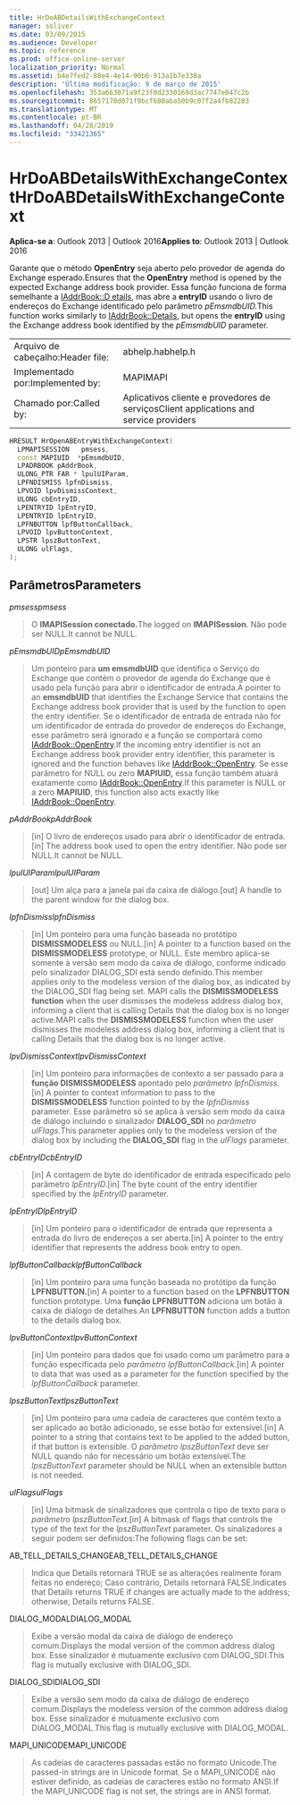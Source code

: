 ```yaml
---
title: HrDoABDetailsWithExchangeContext
manager: soliver
ms.date: 03/09/2015
ms.audience: Developer
ms.topic: reference
ms.prod: office-online-server
localization_priority: Normal
ms.assetid: b4e7fed2-88e4-4e14-90b6-913a1b7e338a
description: 'Última modificação: 9 de março de 2015'
ms.openlocfilehash: 353a663071a9f23f0d2330169d3ac7747e047c2b
ms.sourcegitcommit: 8657170d071f9bcf680aba50b9c07f2a4fb82283
ms.translationtype: MT
ms.contentlocale: pt-BR
ms.lasthandoff: 04/28/2019
ms.locfileid: "33421365"
---
```

# <a name="hrdoabdetailswithexchangecontext"></a><span data-ttu-id="6c396-103">HrDoABDetailsWithExchangeContext</span><span class="sxs-lookup"><span data-stu-id="6c396-103">HrDoABDetailsWithExchangeContext</span></span>

  
  
<span data-ttu-id="6c396-104">**Aplica-se a**: Outlook 2013 | Outlook 2016</span><span class="sxs-lookup"><span data-stu-id="6c396-104">**Applies to**: Outlook 2013 | Outlook 2016</span></span> 
  
<span data-ttu-id="6c396-105">Garante que o método **OpenEntry** seja aberto pelo provedor de agenda do Exchange esperado.</span><span class="sxs-lookup"><span data-stu-id="6c396-105">Ensures that the **OpenEntry** method is opened by the expected Exchange address book provider.</span></span> <span data-ttu-id="6c396-106">Essa função funciona de forma semelhante a [IAddrBook::D etails](iaddrbook-details.md), mas abre a **entryID** usando o livro de endereços do Exchange identificado pelo parâmetro _pEmsmdbUID._</span><span class="sxs-lookup"><span data-stu-id="6c396-106">This function works similarly to [IAddrBook::Details](iaddrbook-details.md), but opens the **entryID** using the Exchange address book identified by the  _pEmsmdbUID_ parameter.</span></span> 
  
|||
|:-----|:-----|
|<span data-ttu-id="6c396-107">Arquivo de cabeçalho:</span><span class="sxs-lookup"><span data-stu-id="6c396-107">Header file:</span></span>  <br/> |<span data-ttu-id="6c396-108">abhelp.h</span><span class="sxs-lookup"><span data-stu-id="6c396-108">abhelp.h</span></span>  <br/> |
|<span data-ttu-id="6c396-109">Implementado por:</span><span class="sxs-lookup"><span data-stu-id="6c396-109">Implemented by:</span></span>  <br/> |<span data-ttu-id="6c396-110">MAPI</span><span class="sxs-lookup"><span data-stu-id="6c396-110">MAPI</span></span>  <br/> |
|<span data-ttu-id="6c396-111">Chamado por:</span><span class="sxs-lookup"><span data-stu-id="6c396-111">Called by:</span></span>  <br/> |<span data-ttu-id="6c396-112">Aplicativos cliente e provedores de serviços</span><span class="sxs-lookup"><span data-stu-id="6c396-112">Client applications and service providers</span></span>  <br/> |
   
```cpp
HRESULT HrOpenABEntryWithExchangeContext(
  LPMAPISESSION   pmsess,
  const MAPIUID  *pEmsmdbUID,
  LPADRBOOK pAddrBook,
  ULONG_PTR FAR * lpulUIParam,
  LPFNDISMISS lpfnDismiss,
  LPVOID lpvDismissContext,
  ULONG cbEntryID,
  LPENTRYID lpEntryID,
  LPENTRYID lpEntryID,
  LPFNBUTTON lpfButtonCallback,
  LPVOID lpvButtonContext,
  LPSTR lpszButtonText,
  ULONG ulFlags,
);
```

## <a name="parameters"></a><span data-ttu-id="6c396-113">Parâmetros</span><span class="sxs-lookup"><span data-stu-id="6c396-113">Parameters</span></span>

 <span data-ttu-id="6c396-114">_pmsess_</span><span class="sxs-lookup"><span data-stu-id="6c396-114">_pmsess_</span></span>
  
> <span data-ttu-id="6c396-115">O **IMAPISession conectado.**</span><span class="sxs-lookup"><span data-stu-id="6c396-115">The logged on **IMAPISession**.</span></span> <span data-ttu-id="6c396-116">Não pode ser NULL.</span><span class="sxs-lookup"><span data-stu-id="6c396-116">It cannot be NULL.</span></span>
    
 <span data-ttu-id="6c396-117">_pEmsmdbUID_</span><span class="sxs-lookup"><span data-stu-id="6c396-117">_pEmsmdbUID_</span></span>
  
> <span data-ttu-id="6c396-118">Um ponteiro para **um emsmdbUID** que identifica o Serviço do Exchange que contém o provedor de agenda do Exchange que é usado pela função para abrir o identificador de entrada.</span><span class="sxs-lookup"><span data-stu-id="6c396-118">A pointer to an **emsmdbUID** that identifies the Exchange Service that contains the Exchange address book provider that is used by the function to open the entry identifier.</span></span> <span data-ttu-id="6c396-119">Se o identificador de entrada de entrada não for um identificador de entrada do provedor de endereços do Exchange, esse parâmetro será ignorado e a função se comportará como [IAddrBook::OpenEntry](iaddrbook-openentry.md).</span><span class="sxs-lookup"><span data-stu-id="6c396-119">If the incoming entry identifier is not an Exchange address book provider entry identifier, this parameter is ignored and the function behaves like [IAddrBook::OpenEntry](iaddrbook-openentry.md).</span></span> <span data-ttu-id="6c396-120">Se esse parâmetro for NULL ou zero **MAPIUID,** essa função também atuará exatamente como [IAddrBook::OpenEntry](iaddrbook-openentry.md).</span><span class="sxs-lookup"><span data-stu-id="6c396-120">If this parameter is NULL or a zero **MAPIUID**, this function also acts exactly like [IAddrBook::OpenEntry](iaddrbook-openentry.md).</span></span> 
    
 <span data-ttu-id="6c396-121">_pAddrBook_</span><span class="sxs-lookup"><span data-stu-id="6c396-121">_pAddrBook_</span></span>
  
> <span data-ttu-id="6c396-122">[in] O livro de endereços usado para abrir o identificador de entrada.</span><span class="sxs-lookup"><span data-stu-id="6c396-122">[in] The address book used to open the entry identifier.</span></span> <span data-ttu-id="6c396-123">Não pode ser NULL.</span><span class="sxs-lookup"><span data-stu-id="6c396-123">It cannot be NULL.</span></span>
    
 <span data-ttu-id="6c396-124">_lpulUIParam_</span><span class="sxs-lookup"><span data-stu-id="6c396-124">_lpulUIParam_</span></span>
  
> <span data-ttu-id="6c396-125">[out] Um alça para a janela pai da caixa de diálogo.</span><span class="sxs-lookup"><span data-stu-id="6c396-125">[out] A handle to the parent window for the dialog box.</span></span>
    
 <span data-ttu-id="6c396-126">_lpfnDismiss_</span><span class="sxs-lookup"><span data-stu-id="6c396-126">_lpfnDismiss_</span></span>
  
> <span data-ttu-id="6c396-127">[in] Um ponteiro para uma função baseada no protótipo **DISMISSMODELESS** ou NULL.</span><span class="sxs-lookup"><span data-stu-id="6c396-127">[in] A pointer to a function based on the **DISMISSMODELESS** prototype, or NULL.</span></span> <span data-ttu-id="6c396-128">Este membro aplica-se somente à versão sem modo da caixa de diálogo, conforme indicado pelo sinalizador DIALOG_SDI está sendo definido.</span><span class="sxs-lookup"><span data-stu-id="6c396-128">This member applies only to the modeless version of the dialog box, as indicated by the DIALOG_SDI flag being set.</span></span> <span data-ttu-id="6c396-129">MAPI calls the **DISMISSMODELESS function** when the user dismisses the modeless address dialog box, informing a client that is calling Details that the dialog box is no longer active.</span><span class="sxs-lookup"><span data-stu-id="6c396-129">MAPI calls the **DISMISSMODELESS** function when the user dismisses the modeless address dialog box, informing a client that is calling Details that the dialog box is no longer active.</span></span> 
    
 <span data-ttu-id="6c396-130">_lpvDismissContext_</span><span class="sxs-lookup"><span data-stu-id="6c396-130">_lpvDismissContext_</span></span>
  
> <span data-ttu-id="6c396-131">[in] Um ponteiro para informações de contexto a ser passado para a **função DISMISSMODELESS** apontado pelo _parâmetro lpfnDismiss._</span><span class="sxs-lookup"><span data-stu-id="6c396-131">[in] A pointer to context information to pass to the **DISMISSMODELESS** function pointed to by the  _lpfnDismiss_ parameter.</span></span> <span data-ttu-id="6c396-132">Esse parâmetro só se aplica à versão sem modo da caixa de diálogo incluindo o sinalizador **DIALOG_SDI** no _parâmetro ulFlags._</span><span class="sxs-lookup"><span data-stu-id="6c396-132">This parameter applies only to the modeless version of the dialog box by including the **DIALOG_SDI** flag in the  _ulFlags_ parameter.</span></span> 
    
 <span data-ttu-id="6c396-133">_cbEntryID_</span><span class="sxs-lookup"><span data-stu-id="6c396-133">_cbEntryID_</span></span>
  
> <span data-ttu-id="6c396-134">[in] A contagem de byte do identificador de entrada especificado pelo parâmetro _lpEntryID._</span><span class="sxs-lookup"><span data-stu-id="6c396-134">[in] The byte count of the entry identifier specified by the  _lpEntryID_ parameter.</span></span> 
    
 <span data-ttu-id="6c396-135">_lpEntryID_</span><span class="sxs-lookup"><span data-stu-id="6c396-135">_lpEntryID_</span></span>
  
> <span data-ttu-id="6c396-136">[in] Um ponteiro para o identificador de entrada que representa a entrada do livro de endereços a ser aberta.</span><span class="sxs-lookup"><span data-stu-id="6c396-136">[in] A pointer to the entry identifier that represents the address book entry to open.</span></span>
    
 <span data-ttu-id="6c396-137">_lpfButtonCallback_</span><span class="sxs-lookup"><span data-stu-id="6c396-137">_lpfButtonCallback_</span></span>
  
> <span data-ttu-id="6c396-138">[in] Um ponteiro para uma função baseada no protótipo da função **LPFNBUTTON.**</span><span class="sxs-lookup"><span data-stu-id="6c396-138">[in] A pointer to a function based on the **LPFNBUTTON** function prototype.</span></span> <span data-ttu-id="6c396-139">Uma **função LPFNBUTTON** adiciona um botão à caixa de diálogo de detalhes.</span><span class="sxs-lookup"><span data-stu-id="6c396-139">An **LPFNBUTTON** function adds a button to the details dialog box.</span></span> 
    
 <span data-ttu-id="6c396-140">_lpvButtonContext_</span><span class="sxs-lookup"><span data-stu-id="6c396-140">_lpvButtonContext_</span></span>
  
> <span data-ttu-id="6c396-141">[in] Um ponteiro para dados que foi usado como um parâmetro para a função especificada pelo _parâmetro lpfButtonCallback._</span><span class="sxs-lookup"><span data-stu-id="6c396-141">[in] A pointer to data that was used as a parameter for the function specified by the  _lpfButtonCallback_ parameter.</span></span> 
    
 <span data-ttu-id="6c396-142">_lpszButtonText_</span><span class="sxs-lookup"><span data-stu-id="6c396-142">_lpszButtonText_</span></span>
  
> <span data-ttu-id="6c396-143">[in] Um ponteiro para uma cadeia de caracteres que contém texto a ser aplicado ao botão adicionado, se esse botão for extensível.</span><span class="sxs-lookup"><span data-stu-id="6c396-143">[in] A pointer to a string that contains text to be applied to the added button, if that button is extensible.</span></span> <span data-ttu-id="6c396-144">O  _parâmetro lpszButtonText_ deve ser NULL quando não for necessário um botão extensível.</span><span class="sxs-lookup"><span data-stu-id="6c396-144">The  _lpszButtonText_ parameter should be NULL when an extensible button is not needed.</span></span> 
    
 <span data-ttu-id="6c396-145">_ulFlags_</span><span class="sxs-lookup"><span data-stu-id="6c396-145">_ulFlags_</span></span>
  
> <span data-ttu-id="6c396-146">[in] Uma bitmask de sinalizadores que controla o tipo de texto para o _parâmetro lpszButtonText._</span><span class="sxs-lookup"><span data-stu-id="6c396-146">[in] A bitmask of flags that controls the type of the text for the  _lpszButtonText_ parameter.</span></span> <span data-ttu-id="6c396-147">Os sinalizadores a seguir podem ser definidos:</span><span class="sxs-lookup"><span data-stu-id="6c396-147">The following flags can be set:</span></span> 
    
<span data-ttu-id="6c396-148">AB_TELL_DETAILS_CHANGE</span><span class="sxs-lookup"><span data-stu-id="6c396-148">AB_TELL_DETAILS_CHANGE</span></span>
  
> <span data-ttu-id="6c396-149">Indica que Details retornará TRUE se as alterações realmente foram feitas no endereço; Caso contrário, Details retornará FALSE.</span><span class="sxs-lookup"><span data-stu-id="6c396-149">Indicates that Details returns TRUE if changes are actually made to the address; otherwise, Details returns FALSE.</span></span>
    
<span data-ttu-id="6c396-150">DIALOG_MODAL</span><span class="sxs-lookup"><span data-stu-id="6c396-150">DIALOG_MODAL</span></span>
  
> <span data-ttu-id="6c396-151">Exibe a versão modal da caixa de diálogo de endereço comum.</span><span class="sxs-lookup"><span data-stu-id="6c396-151">Displays the modal version of the common address dialog box.</span></span> <span data-ttu-id="6c396-152">Esse sinalizador é mutuamente exclusivo com DIALOG_SDI.</span><span class="sxs-lookup"><span data-stu-id="6c396-152">This flag is mutually exclusive with DIALOG_SDI.</span></span>
    
<span data-ttu-id="6c396-153">DIALOG_SDI</span><span class="sxs-lookup"><span data-stu-id="6c396-153">DIALOG_SDI</span></span>
  
> <span data-ttu-id="6c396-154">Exibe a versão sem modo da caixa de diálogo de endereço comum.</span><span class="sxs-lookup"><span data-stu-id="6c396-154">Displays the modeless version of the common address dialog box.</span></span> <span data-ttu-id="6c396-155">Esse sinalizador é mutuamente exclusivo com DIALOG_MODAL.</span><span class="sxs-lookup"><span data-stu-id="6c396-155">This flag is mutually exclusive with DIALOG_MODAL.</span></span>
    
<span data-ttu-id="6c396-156">MAPI_UNICODE</span><span class="sxs-lookup"><span data-stu-id="6c396-156">MAPI_UNICODE</span></span>
  
> <span data-ttu-id="6c396-157">As cadeias de caracteres passadas estão no formato Unicode.</span><span class="sxs-lookup"><span data-stu-id="6c396-157">The passed-in strings are in Unicode format.</span></span> <span data-ttu-id="6c396-158">Se o MAPI_UNICODE não estiver definido, as cadeias de caracteres estão no formato ANSI.</span><span class="sxs-lookup"><span data-stu-id="6c396-158">If the MAPI_UNICODE flag is not set, the strings are in ANSI format.</span></span>
    

